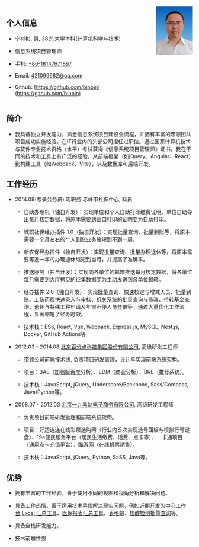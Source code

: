 
<div style="display: flex;">
    <div class="left">

## 个人信息

  - 宁彬彬, 男, 38岁,大学本科(计算机科学与技术)
  
  - 信息系统项目管理师

  - 手机: [+86-18147671897](tel:+86-18147671897)

  - Email: [421099982@qq.com](mailTo:421099982@qq.com)

  - Github: [https://github.com/binbin](https://github.com/binbin)
    </div>
    <div class="right">
        <!-- 右侧栏内容 -->
         <img src="/pic.jpg" alt="寸照" style=" width: 7.5em; height:auto;">
    </div>
</div>


## 简介

  
- 我具备独立开发能力，熟悉信息系统项目建设全流程，并拥有丰富的带领团队项目成功实施经验。在IT行业内的头部公司担任过职位。通过国家计算机技术与软件专业技术资格（水平）考试获得《信息系统项目管理师》证书。我在不同的技术和工具上有广泛的经验，从前端框架（如jQuery、Angular、React）到构建工具（如Webpack、Vite），以及数据库和后端开发。


<!-- ## 求职意向

- 前端研发与管理
- 远程全职 -->

## 工作经历

- 2014.09(考录公务员) 现职务:赤峰市社保中心, 科员

  - 自助办理机（独自开发）：实现单位和个人自助打印缴费证明、单位自助导出每月核定数据，将原本需要到窗口打印的证明变为自助打印。

  - 城职社保经办插件 1.0（独自开发）：实现批量查询、批量到账等，将原本需要一个月左右的个人到账业务缩短到不到一周。

  - 新农保经办插件（独自开发）：实现批量查询、批量办理退休等，将原本需要等近一年的办理退休缩短到当月，并提高了准确率。

  - 推送服务（独自开发）：实现向各单位的邮箱推送每月核定数据，将各单位每月需要到大厅拷贝的征集数据变为主动发送到各单位邮箱。

  - 经办插件 2.0（独自开发）：实现批量查询、快速核定与增减人员、批量到账、工伤药费快速录入与审核、机关系统的批量查询与修改、待转基金查询、退休与特殊工种申请及年审不便人员登录等。通过大量优化工作流程，显著缩短了经办时效。

  - 技术栈：ES6, React, Vue, Webpack, Express.js, MySQL, Nest.js, Docker, GitHub Actions等

- 2012.03 - 2014.08 [北京百分点科技集团股份有限公司](https://www.percent.cn/), 高级研发工程师

  - 带领公司前端技术线, 负责项目研发管理，设计与实现前端系统架构。

  - 项目：BAE（加强版百度分析）、EDM（商业分析）、BRE（推荐系统）。

  - 技术栈：JavaScript, jQuery, Underscore/Backbone, Sass/Compass, Java/Python等。

- 2008.07 - 2012.03 [北京一九易站电子商务有限公司](https://baike.baidu.com/item/%E5%8C%97%E4%BA%AC%E4%B8%80%E4%B9%9D%E6%98%93%E7%AB%99%E7%94%B5%E5%AD%90%E5%95%86%E5%8A%A1%E6%9C%89%E9%99%90%E5%85%AC%E5%8F%B8), 高级研发工程师

  - 负责项目前端研发管理和前端系统架构。

  - 项目：好运连连在线彩票选购网（行业内首次实现选号面板与模拟行号键盘）、19e便民服务平台（居民生活缴费、话费、点卡等）、一卡通项目（通用点卡充值平台）、酷游网（在线机票销售）。

  - 技术栈：JavaScript, jQuery, Python, SaSS, Java等。


<!-- ## 证书

- 信息系统项目管理师（软考高级） -->

## 优势

- 拥有丰富的工作经验，善于使用不同的视图和视角分析和解决问题。

- 具备工作热情，善于运用技术手段解决现实问题，例如近期开发的[中心工作台](https://www.51chifeng.cn/),[Excel 汇总工具](https://pan.baidu.com/s/1QuqMl9_a2N6P7w72530aGw?pwd=jrue)、[医保报表汇总工具](https://pan.baidu.com/s/1TWW-1o1-enk3s_yaJnlRzw?pwd=6pva)、[表格邮](https://pan.baidu.com/s/1uytXnYGzKphqev27rVjS6Q?pwd=vpzk)、[核酸检测批量查询](https://pan.baidu.com/s/1o9FCoJaVvr43RFb8zbSNGw?pwd=h9pf)等。

- 具备全栈研发能力。

- 技术前瞻性强

<!-- - 跨语言, 跨文化, 跨角色工作经验丰富 -->
